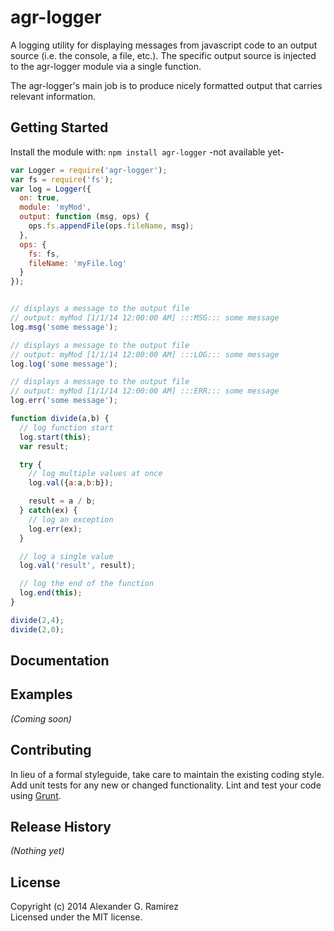 # agr-logger

A logging utility for displaying messages from javascript code to an output source (i.e. the console, a file, etc.).  The specific output source is injected to the agr-logger module via a single function.  

The agr-logger's main job is to produce nicely formatted output that carries relevant information.

## Getting Started
Install the module with: `npm install agr-logger` -not available yet-

```javascript
var Logger = require('agr-logger');
var fs = require('fs');
var log = Logger({
  on: true, 
  module: 'myMod',
  output: function (msg, ops) {
    ops.fs.appendFile(ops.fileName, msg);
  },
  ops: {
    fs: fs,
    fileName: 'myFile.log'
  }
});


// displays a message to the output file
// output: myMod [1/1/14 12:00:00 AM] :::MSG::: some message
log.msg('some message');

// displays a message to the output file
// output: myMod [1/1/14 12:00:00 AM] :::LOG::: some message
log.log('some message');

// displays a message to the output file
// output: myMod [1/1/14 12:00:00 AM] :::ERR::: some message
log.err('some message');

function divide(a,b) {
  // log function start
  log.start(this);
  var result;

  try {
    // log multiple values at once
    log.val({a:a,b:b});

    result = a / b;
  } catch(ex) {
    // log an exception
    log.err(ex);
  }

  // log a single value
  log.val('result', result);

  // log the end of the function
  log.end(this);
}

divide(2,4);
divide(2,0);
```

## Documentation

## Examples
_(Coming soon)_

## Contributing
In lieu of a formal styleguide, take care to maintain the existing coding style. Add unit tests for any new or changed functionality. Lint and test your code using [Grunt](http://gruntjs.com/).

## Release History
_(Nothing yet)_

## License
Copyright (c) 2014 Alexander G. Ramirez  
Licensed under the MIT license.

